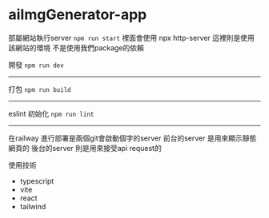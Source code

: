 # aiImgGenerator-app

部屬網站執行server
`npm run start`
裡面會使用 npx http-server 這裡則是使用該網站的環境
不是使用我們package的依賴


開發
`npm run dev`

---

打包
`npm run build`

---

eslint 初始化
`npm run lint`

---

在railway 進行部署是兩個git會啟動個字的server
前台的server 是用來顯示靜態網頁的
後台的server 則是用來接受api request的



使用技術
- typescript
- vite
- react
- tailwind